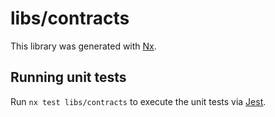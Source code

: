 # libs/contracts

This library was generated with [Nx](https://nx.dev).

## Running unit tests

Run `nx test libs/contracts` to execute the unit tests via [Jest](https://jestjs.io).
